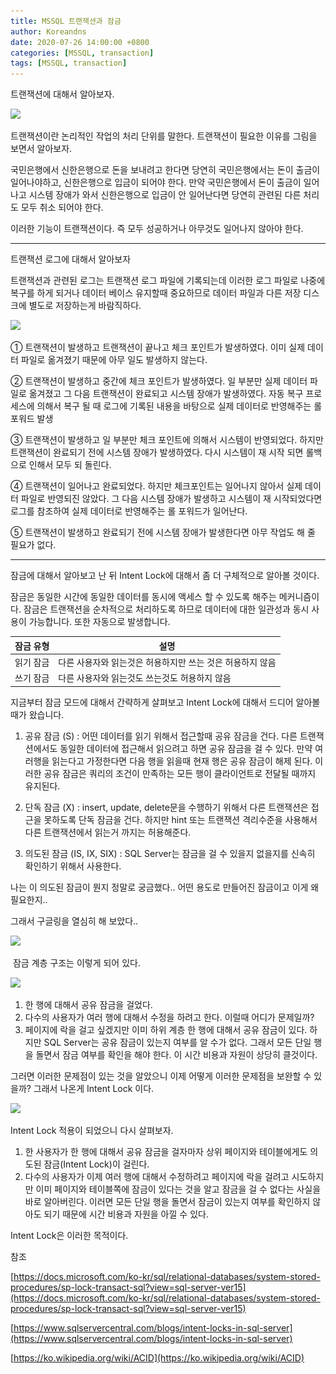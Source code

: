 ```yaml
---
title: MSSQL 트랜잭션과 잠금
author: Koreandns
date: 2020-07-26 14:00:00 +0800
categories: [MSSQL, transaction]
tags: [MSSQL, transaction]
---
```




트랜잭션에 대해서 알아보자.



![](..\..\img\tran.png)





트랜잭션이란 논리적인 작업의 처리 단위를 말한다. 트랜잭션이 필요한 이유를 그림을 보면서 알아보자.

국민은행에서 신한은행으로 돈을 보내려고 한다면 당연히 국민은행에서는 돈이 출금이 일어나야하고, 신한은행으로 입금이 되어야 한다. 만약 국민은행에서 돈이 출금이 일어나고 시스템 장애가 와서 신한은행으로 입금이 안 일어난다면 당연히 관련된 다른 처리도 모두 취소 되어야 한다.

이러한 기능이 트랜잭션이다. 즉 모두 성공하거나 아무것도 일어나지 않아야 한다.



----



트랜잭션 로그에 대해서 알아보자



트랜잭션과 관련된 로그는 트랜잭션 로그 파일에 기록되는데 이러한 로그 파일로 나중에 복구를 하게 되거나 데이터 베이스 유지할때 중요하므로 데이터 파일과 다른 저장 디스크에 별도로 저장하는게 바람직하다.



![](..\..\img\tranLog.png)





① 트랜잭션이 발생하고 트랜잭션이 끝나고 체크 포인트가 발생하였다. 이미 실제  데이터 파일로 옮겨졌기 때문에 아무 일도 발생하지 않는다.

② 트랜잭션이 발생하고 중간에 체크 포인트가 발생하였다. 일 부분만 실제 데이터 파일로 옮겨졌고 그 다음 트랜잭션이 완료되고 시스템 장애가 발생하였다. 자동 복구 프로세스에 의해서 복구 될 때 로그에 기록된 내용을 바탕으로 실제 데이터로 반영해주는 롤 포워드 발생

③ 트랜잭션이 발생하고 일 부분만 체크 포인트에 의해서 시스템이 반영되었다. 하지만 트랜잭션이 완료되기 전에 시스템 장애가 발생하였다. 다시 시스템이 재 시작 되면 롤백으로 인해서 모두 되 돌린다.

④ 트랜잭션이 일어나고 완료되었다. 하지만 체크포인트는 일어나지 않아서 실제 데이터 파일로 반영되진 않았다. 그 다음 시스템 장애가 발생하고 시스템이 재 시작되었다면 로그를 참조하여 실제 데이터로 반영해주는 롤 포워드가 일어난다.

⑤ 트랜잭션이 발생하고 완료되기 전에 시스템 장애가 발생한다면 아무 작업도 해 줄 필요가 없다.



----



잠금에 대해서 알아보고 난 뒤 Intent Lock에 대해서 좀 더 구체적으로 알아볼 것이다.



잠금은 동일한 시간에 동일한 데이터를 동시에 액세스 할 수 있도록 해주는 메커니즘이다. 잠금은 트랜잭션을 순차적으로 처리하도록 하므로 데이터에 대한 일관성과 동시 사용이 가능합니다. 또한 자동으로 발생합니다.



| 잠금 유형 | 설명                                                      |
| --------- | --------------------------------------------------------- |
| 읽기 잠금 | 다른 사용자와 읽는것은 허용하지만 쓰는 것은 허용하지 않음 |
| 쓰기 잠금 | 다른 사용자와 읽는것도 쓰는것도 허용하지 않음             |



지금부터 잠금 모드에 대해서 간략하게 살펴보고 Intent Lock에 대해서 드디어 알아볼때가 왔습니다.

1. 공유 잠금 (S) :  어떤 데이터를 읽기 위해서 접근할때 공유 잠금을 건다. 다른 트랜잭션에서도 동일한 데이터에 접근해서 읽으려고 하면 공유 잠금을 걸 수 있다. 만약 여러행을 읽는다고 가정한다면 다음 행을 읽을때 현재 행은 공유 잠금이 해제 된다. 이러한 공유 잠금은 쿼리의 조건이 만족하는 모든 행이 클라이언트로 전달될 때까지 유지된다.

2. 단독 잠금 (X) : insert, update, delete문을 수행하기 위해서 다른 트랜잭션은 접근을 못하도록 단독 잠금을 건다. 하지만 hint 또는 트랜잭션 격리수준을 사용해서 다른 트랜잭션에서 읽는거 까지는 허용해준다.

3. 의도된 잠금 (IS, IX, SIX) : SQL Server는 잠금을 걸 수 있을지 없을지를 신속히 확인하기 위해서 사용한다.



나는 이 의도된 잠금이 뭔지 정말로 궁금했다.. 어떤 용도로 만들어진 잠금이고 이게 왜 필요한지..

그래서 구글링을 열심히 해 보았다..



![](..\..\img\intent_lock1.png)

​                                                                                                              잠금 계층 구조는 이렇게 되어 있다.





![](..\..\img\intent_lock2.png)

1. 한 행에 대해서 공유 잠금을 걸었다.
2. 다수의 사용자가 여러 행에 대해서 수정을 하려고 한다. 이럴때 어디가 문제일까?
3. 페이지에 락을 걸고 싶겠지만 이미 하위 계층 한 행에 대해서 공유 잠금이 있다. 하지만 SQL Server는 공유 잠금이 있는지 여부를 알 수가 없다. 그래서 모든 단일 행을 돌면서 잠금 여부를 확인을 해야 한다. 이 시간 비용과 자원이 상당히 클것이다.



그러면 이러한 문제점이 있는 것을 알았으니 이제 어떻게 이러한 문제점을 보완할 수 있을까? 그래서 나온게 Intent Lock 이다.



![](..\..\img\intent_lock3.png)

Intent Lock 적용이 되었으니 다시 살펴보자.

1. 한 사용자가 한 행에 대해서 공유 잠금을 걸자마자 상위 페이지와 테이블에게도 의도된 잠금(Intent Lock)이 걸린다.
2. 다수의 사용자가 이제 여러 행에 대해서 수정하려고 페이지에 락을 걸려고 시도하지만 이미 페이지와 테이블쪽에 잠금이 있다는 것을 알고 잠금을 걸 수 없다는 사실을 바로 알아버린다. 이러면 모든 단일 행을 돌면서 잠금이 있는지 여부를 확인하지 않아도 되기 때문에 시간 비용과 자원을 아낄 수 있다.



Intent Lock은 이러한 목적이다.





참조

[https://docs.microsoft.com/ko-kr/sql/relational-databases/system-stored-procedures/sp-lock-transact-sql?view=sql-server-ver15](https://docs.microsoft.com/ko-kr/sql/relational-databases/system-stored-procedures/sp-lock-transact-sql?view=sql-server-ver15)

[https://www.sqlservercentral.com/blogs/intent-locks-in-sql-server](https://www.sqlservercentral.com/blogs/intent-locks-in-sql-server)

[https://ko.wikipedia.org/wiki/ACID](https://ko.wikipedia.org/wiki/ACID)

